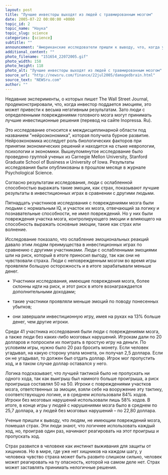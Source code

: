 ```yaml
---
layout: post
title: "Лучшие инвесторы выходят из людей с травмированным мозгом"
date: 2005-07-22 00:00:00 +0000
topic_id: 2
topic_name: "Наука"
topic_slug: science
categories: [science]
subtitle: ""
announcement: "Американские исследователи пришли к выводу, что, когда у человека нарушена способность испытывать эмоции, он может принимать лучшие финансовые решения, чем другой человек при аналогичных обстоятельствах."
additional_content: ""
photo_filename: "151654_22072005.gif"
photo_width: 158
photo_height: 118
photo_alt: "Лучшие инвесторы выходят из людей с травмированным мозгом"
source_url: "http://newsru.com/finance/22jul2005/damagedbrain.html"
source_text: "NEWSru.com"
author: ""
---
```

Недавние эксперименты, о которых пишет The Wall Street Journal, продемонстрировали, что, когда инвестор поддается эмоциям, это может привести к весьма негативным результатам. Зато люди с определенными повреждениями головного мозга могут принимать лучшие инвестиционные решения (перевод на сайте Inopressa. Ru).

Это исследование относится к междисциплинарной области под названием "нейроэкономика", которая получила бурное развитие. Нейроэкономика исследует роль биологических факторов при принятии экономических решений и находится на стыке неврологии, психологии и экономики. Вышеупомянутое исследование было проведено группой ученых из Carnegie Mellon University, Stanford Graduate School of Business и University of Iowa. Результаты исследования были опубликованы в прошлом месяце в журнале Psychological Science.

Согласно результатам исследования, люди с ослабленной способностью выражать такие эмоции, как страх, показывают лучшие результаты в инвестиционных играх в сравнении с другими людьми.

Пятнадцать участников исследования с повреждениями мозга были людьми с нормальным IQ, и участок их мозга, отвечающий за логику и познавательные способности, не имел повреждений. Но у них были повреждения участка мозга, контролирующего эмоции и влияющего на способность выражать основные эмоции, такие как страх или волнение.

Исследование показало, что ослабление эмоциональных реакций давало этим людям преимущества в инвестиционных играх по сравнению с другими участниками. Люди с ослабленными эмоциями шли на риск, который в итоге приносил выгоду, так как они не чувствовали страха. Люди с неповрежденным мозгом во время игры проявляли большую осторожность и в итоге зарабатывали меньше денег.

- Участники исследования, имеющие повреждения мозга, более склонны идти на риск, и этот риск в итоге вознаграждается дополнительными доходами;

- такие участники проявляли меньше эмоций по поводу понесенных убытков;

- они завершали инвестиционную игру, имея на руках на 13% больше денег, чем другие игроки.

Среди 41 участника исследования были люди с повреждениями мозга, а также люди без каких-либо мозговых нарушений. Игрокам дали по 20 долларов и попросили их поиграть в простую игру на деньги. По условиям игры, нужно было 20 раз бросить монету. Если человек угадывал, на какую сторону упала монета, он получал 2,5 доллара. Если он не угадывал, то должен был отдать доллар. Игрок мог пропустить ход, и в таком случае доллар оставался у него.

Логика подсказывает, что лучшей тактикой было не пропускать ни одного хода, так как выигрыш был намного больше проигрыша, а риск проигрыша составлял 50 на 50. Игроки с повреждениями участков мозга, ответственных за эмоции, взяли себе на вооружение эту тактику, соответствующую логике, и в среднем использовали 84% ходов. Игроки без мозговых нарушений использовали лишь 58% ходов. В итоге, в конце игры у людей с нарушениями мозга было в среднем по 25,7 доллара, а у людей без мозговых нарушений – по 22,80 доллара.

Ученые пришли к выводу, что людям, не имеющим повреждений мозга, помешал страх. Эти люди знают, что логичнее использовать каждый ход, но, проиграв один раз, начинают реагировать на этот проигрыш и пропускать ход.

Страх развился в человеке как инстинкт выживания для защиты от хищников. Но в мире, где уже нет хищников на каждом шагу, у человека чувство страха может быть развито слишком сильно, человек может реагировать на ту опасность, которой на самом деле нет. Страх может заставлять принимать нелогичные решения.
